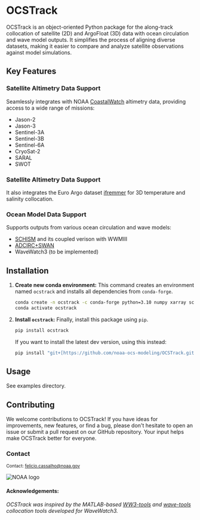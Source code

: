 # OCSTrack
OCSTrack is an object-oriented Python package for the along-track collocation of satellite (2D) and ArgoFloat (3D) data with ocean circulation and wave model outputs.
It simplifies the process of aligning diverse datasets, making it easier to compare and analyze satellite observations against model simulations.

## Key Features
### Satellite Altimetry Data Support

Seamlessly integrates with NOAA [CoastalWatch](https://coastwatch.noaa.gov/cwn/products/along-track-significant-wave-height-wind-speed-and-sea-level-anomaly-multiple-altimeters.html) altimetry data, providing access to a wide range of missions:
 * Jason-2
 * Jason-3
 * Sentinel-3A
 * Sentinel-3B
 * Sentinel-6A
 * CryoSat-2
 * SARAL
 * SWOT


 ### Satellite Altimetry Data Support

It also integrates the Euro Argo dataset [ifremmer](https://fleetmonitoring.euro-argo.eu/dashboard?Status=Active&Country=France) for 3D temperature and salinity collocation.

### Ocean Model Data Support
 Supports outputs from various ocean circulation and wave models:
 * [SCHISM](https://github.com/schism-dev/schism) and its coupled verison with WWMIII
 * [ADCIRC+SWAN](https://adcirc.org/)
 * WaveWatch3 (to be implemented)


## Installation

1.  **Create new conda environment:**
    This command creates an environment named `ocstrack` and installs all dependencies from `conda-forge`.
    ```bash
    conda create -n ocstrack -c conda-forge python=3.10 numpy xarray scipy tqdm requests netcdf4 h5netcdf dask
    conda activate ocstrack
    ```

2.  **Install `ocstrack`:**
    Finally, install this package using `pip`.
    ```bash
    pip install ocstrack
    ```

    If you want to install the latest dev version, using this instead:
    ```bash
    pip install "git+[https://github.com/noaa-ocs-modeling/OCSTrack.git](https://github.com/noaa-ocs-modeling/OCSTrack.git)"
    ```

## Usage
See examples directory.

## Contributing
We welcome contributions to OCSTrack! If you have ideas for improvements, new features, or find a bug, please don't hesitate to open an issue or submit a pull request on our GitHub repository. Your input helps make OCSTrack better for everyone.

### Contact
<sup>Contact: felicio.cassalho@noaa.gov </sup>

![NOAA logo](https://user-images.githubusercontent.com/72229285/216712553-c1e4b2fa-4b6d-4eab-be0f-f7075b6151d1.png)


#### Acknowledgements:
*OCSTrack was inspired by the MATLAB-based [WW3-tools](https://github.com/NOAA-EMC/WW3-tools) and [wave-tools](https://github.com/erdc/wave-tools) collocation tools developed for WaveWatch3.*
